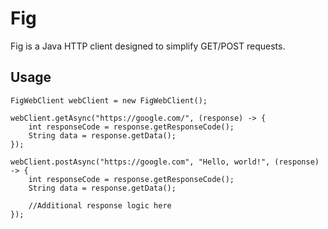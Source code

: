 # Fig

Fig is a Java HTTP client designed to simplify GET/POST requests.

## Usage

```
FigWebClient webClient = new FigWebClient();

webClient.getAsync("https://google.com/", (response) -> {
    int responseCode = response.getResponseCode();
    String data = response.getData();
});
        
webClient.postAsync("https://google.com", "Hello, world!", (response) -> {
    int responseCode = response.getResponseCode();
    String data = response.getData();

    //Additional response logic here 
});
```